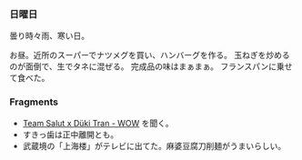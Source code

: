 ### 日曜日

曇り時々雨、寒い日。

お昼。近所のスーパーでナツメグを買い、ハンバーグを作る。
玉ねぎを炒めるのが面倒で、生でタネに混ぜる。
完成品の味はまぁまぁ。
フランスパンに乗せて食べた。

### Fragments

- [Team Salut x Düki Tran - WOW](https://www.youtube.com/watch?v=XKy6UnR4rNE)
を聞く。
- すきっ歯は正中離開とも。
- 武蔵境の「上海楼」がテレビに出てた。麻婆豆腐刀削麺がうまいらしい。